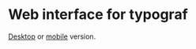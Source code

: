 Web interface for typograf
=======

[Desktop](https://typograf.github.io/web/) or [mobile](https://typograf.github.io/web/mobile.html) version.
